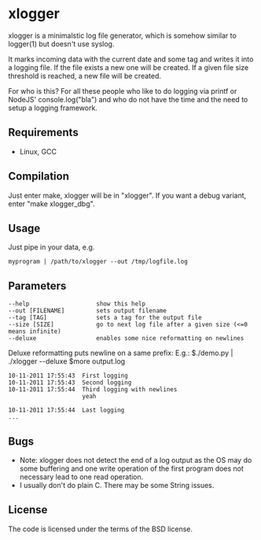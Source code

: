 xlogger
=======

xlogger is a minimalstic log file generator, which is somehow similar to logger(1) but doesn't use syslog.

It marks incoming data with the current date and some tag and writes it into a logging file.
If the file exists a new one will be created. If a given file size threshold is reached, a new file will be created.

For who is this?
For all these people who like to do logging via printf or NodeJS' console.log("bla") and who do not have
the time and the need to setup a logging framework.

Requirements
------------
- Linux, GCC

Compilation
-----------
Just enter make, xlogger will be in "xlogger".
If you want a debug variant, enter "make xlogger_dbg".

Usage
-----
Just pipe in your data, e.g.

    myprogram | /path/to/xlogger --out /tmp/logfile.log

Parameters
----------
    --help                   show this help
    --out [FILENAME]         sets output filename
    --tag [TAG]              sets a tag for the output file
    --size [SIZE]            go to next log file after a given size (<=0 means infinite)
    --deluxe                 enables some nice reformatting on newlines

Deluxe reformatting puts newline on a same prefix:
E.g.: 
    $./demo.py | ./xlogger --deluxe
    $more output.log

    10-11-2011 17:55:43  First logging
    10-11-2011 17:55:43  Second logging
    10-11-2011 17:55:44  Third logging with newlines 
                         yeah 
                     
    10-11-2011 17:55:44  Last logging
    ...

Bugs
----
- Note: xlogger does not detect the end of a log output as the OS may do some buffering
and one write operation of the first program does not necessary lead to one read operation.
- I usually don't do plain C. There may be some String issues.

License
-------
The code is licensed under the terms of the BSD license.
